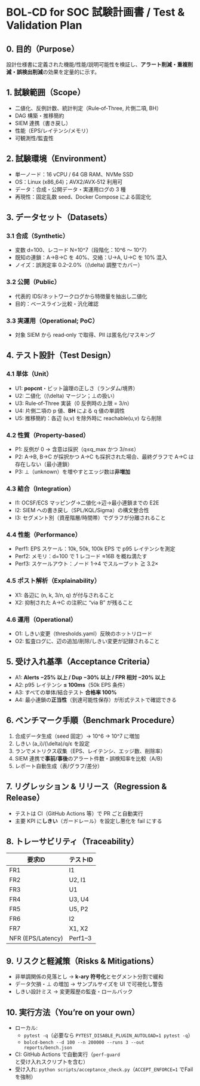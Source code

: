 # BOL‑CD for SOC 試験計画書 / Test & Validation Plan

## 0. 目的（Purpose）
設計仕様書に定義された機能/性能/説明可能性を検証し、**アラート削減・重複削減・誤検出削減**の効果を定量的に示す。

## 1. 試験範囲（Scope）
- 二値化、反例計数、統計判定（Rule‑of‑Three, 片側二項, BH）
- DAG 構築・推移簡約
- SIEM 連携（書き戻し）
- 性能（EPS/レイテンシ/メモリ）
- 可観測性/監査性

## 2. 試験環境（Environment）
- 単一ノード：16 vCPU / 64 GB RAM、NVMe SSD
- OS：Linux (x86_64)；AVX2/AVX‑512 利用可
- データ：合成・公開データ・実運用ログの 3 種
- 再現性：固定乱数 seed、Docker Compose による固定化

## 3. データセット（Datasets）
### 3.1 合成（Synthetic）
- 変数 d=100、レコード N=10^7（段階化：10^6 〜 10^7）
- 既知の連鎖：A→B→C を 40%、交絡：U→A, U→C を 10% 混入
- ノイズ：誤測定率 0.2–2.0%（\(\delta\) 調整でカバー）

### 3.2 公開（Public）
- 代表的 IDS/ネットワークログから特徴量を抽出し二値化
- 目的：ベースライン比較・汎化確認

### 3.3 実運用（Operational; PoC）
- 対象 SIEM から read‑only で取得、PII は匿名化/マスキング

## 4. テスト設計（Test Design）
### 4.1 単体（Unit）
- U1: **popcnt**・ビット論理の正しさ（ランダム/境界）
- U2: 二値化（\(\delta\) マージン；⊥の扱い）
- U3: Rule‑of‑Three 実装（0 反例時の上限 = 3/n）
- U4: 片側二項の p 値、**BH** による q 値の単調性
- U5: 推移簡約：各辺 (u,v) を除外時に reachable(u,v) なら削除

### 4.2 性質（Property‑based）
- P1: 反例が 0 → 含意は採択（q≤q_max かつ 3/n≤ε）
- P2: A→B, B→C が採択かつ A→C も採択された場合、最終グラフで A→C は存在しない（最小連鎖）
- P3: ⊥（unknown）を増やすとエッジ数は**非増加**

### 4.3 結合（Integration）
- I1: OCSF/ECS マッピング→二値化→辺→最小連鎖までの E2E
- I2: SIEM への書き戻し（SPL/KQL/Sigma）の構文整合性
- I3: セグメント別（資産階層/時間帯）でグラフが分離されること

### 4.4 性能（Performance）
- Perf1: EPS スケール：10k, 50k, 100k EPS で p95 レイテンシを測定
- Perf2: メモリ：d=100 で 1 レコード ≈16B を概ね満たす
- Perf3: スケールアウト：ノード 1→4 でスループット ≧ 3.2×

### 4.5 ポスト解析（Explainability）
- X1: 各辺に (n, k, 3/n, q) が付与されること
- X2: 抑制された A→C の注釈に “via B” が残ること

### 4.6 運用（Operational）
- O1: しきい変更（thresholds.yaml）反映のホットリロード
- O2: 監査ログに、辺の追加/削除/しきい変更が記録されること

## 5. 受け入れ基準（Acceptance Criteria）
- A1: **Alerts −25% 以上 / Dup −30% 以上 / FPR 相対 −20% 以上**
- A2: p95 レイテンシ **≤ 100ms**（50k EPS 条件）
- A3: すべての単体/結合テスト **合格率 100%**
- A4: 最小連鎖の**正当性**（到達可能性保存）が形式テストで確認できる

## 6. ベンチマーク手順（Benchmark Procedure）
1. 合成データ生成（seed 固定）→ 10^6 → 10^7 に増加
2. しきい \(a_i\)/\(\delta\)/q/ε を設定
3. ランでメトリクス収集（EPS、レイテンシ、エッジ数、削除率）
4. SIEM 連携で**事前/事後**のアラート件数・誤検知率を比較（A/B）
5. レポート自動生成（表/グラフ/差分）

## 7. リグレッション & リリース（Regression & Release）
- テストは CI（GitHub Actions 等）で PR ごと自動実行
- 主要 KPI に**しきい**（ガードレール）を設定し悪化を fail にする

## 8. トレーサビリティ（Traceability）
| 要求ID | テストID |
|---|---|
| FR1 | I1 |
| FR2 | U2, I1 |
| FR3 | U1 |
| FR4 | U3, U4 |
| FR5 | U5, P2 |
| FR6 | I2 |
| FR7 | X1, X2 |
| NFR (EPS/Latency) | Perf1–3 |

## 9. リスクと軽減策（Risks & Mitigations）
- 非単調関係の見落とし → **k‑ary 符号化**とセグメント分割で緩和
- データ欠損・⊥ の増加 → サンプルサイズを UI で可視化し警告
- しきい設計ミス → 変更履歴の監査・ロールバック

## 10. 実行方法（You’re on your own）
- ローカル:
  - `pytest -q`（必要なら `PYTEST_DISABLE_PLUGIN_AUTOLOAD=1 pytest -q`）
  - `bolcd-bench --d 100 --n 200000 --runs 3 --out reports/bench.json`
- CI: GitHub Actions で自動実行（`perf-guard` と受け入れスクリプトを含む）
- 受け入れ: `python scripts/acceptance_check.py`（`ACCEPT_ENFORCE=1` でFailを強制）
